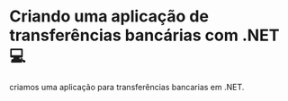# Criando uma aplicação de transferências bancárias com .NET :computer:



criamos uma aplicação para transferências bancarias em .NET.

